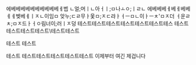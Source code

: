 에베베베베베베베베베베ㅔ벱
ㄴ얼;머ㅣㄴ아ㅓㅣ;ㅁ나ㅗㅇ;ㅣㄹㄴ
에베베베ㅔ베ㅔ베베ㅔㅔ벶베ㅔㅣㅈㄴ이임ㅁ
앚누;ㄷㄹ무ㅏ웇ㅁ;ㅈㄷ랴ㅏㅓㅡㅁㄴ이ㅏㅡㅊ'ㅁㅈ더
ㅓ운ㄹㅊ;ㅁㅈ드ㅏㅓㅇ림너이;러ㅣㅈ덩
테스트테스트테스트테스트테스트테스트테스
테스트테스트테스트테스트\테스트테스트

테스트
테스트

테스트
테스트테스트테스트테스트테스트
이제부터 여긴 제겁니다
